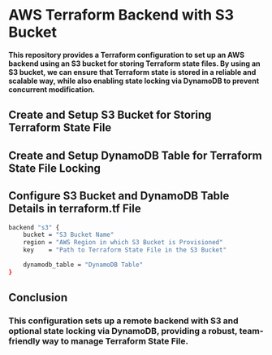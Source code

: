 
# AWS Terraform Backend with S3 Bucket

**This repository provides a Terraform configuration to set up an AWS backend using an S3 bucket for storing Terraform state files. By using an S3 bucket, we can ensure that Terraform state is stored in a reliable and scalable way, while also enabling state locking via DynamoDB to prevent concurrent modification.**

## Create and Setup S3 Bucket for Storing Terraform State File

## Create and Setup DynamoDB Table for Terraform State File Locking

## Configure S3 Bucket and DynamoDB Table Details in terraform.tf File
```sh
backend "s3" {
    bucket = "S3 Bucket Name"
    region = "AWS Region in which S3 Bucket is Provisioned"
    key    = "Path to Terraform State File in the S3 Bucket"

    dynamodb_table = "DynamoDB Table"
}
```

## Conclusion
### This configuration sets up a remote backend with S3 and optional state locking via DynamoDB, providing a robust, team-friendly way to manage Terraform State File.